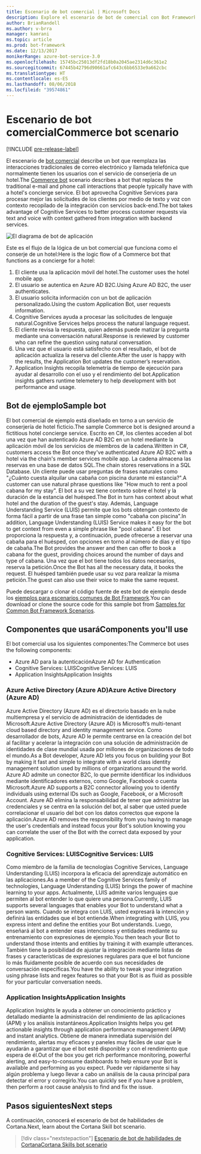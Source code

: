 ```yaml
---
title: Escenario de bot comercial | Microsoft Docs
description: Explore el escenario de bot de comercial con Bot Framework.
author: BrianRandell
ms.author: v-brra
manager: kamrani
ms.topic: article
ms.prod: bot-framework
ms.date: 12/13/2017
monikerRange: azure-bot-service-3.0
ms.openlocfilehash: 15745bc25013df2fd18b0a2045ae2314d6c361e2
ms.sourcegitcommit: 67445b42796d90661afc643c6bb6533e9a662cbc
ms.translationtype: HT
ms.contentlocale: es-ES
ms.lasthandoff: 08/06/2018
ms.locfileid: "39574861"
---
```

# <a name="commerce-bot-scenario"></a><span data-ttu-id="aa032-103">Escenario de bot comercial</span><span class="sxs-lookup"><span data-stu-id="aa032-103">Commerce bot scenario</span></span>

[!INCLUDE [pre-release-label](includes/pre-release-label-v3.md)]

<span data-ttu-id="aa032-104">El escenario de [bot comercial](bot-service-scenario-commerce.md) describe un bot que reemplaza las interacciones tradicionales de correo electrónico y llamada telefónica que normalmente tienen los usuarios con el servicio de conserjería de un hotel.</span><span class="sxs-lookup"><span data-stu-id="aa032-104">The [Commerce bot](bot-service-scenario-commerce.md) scenario describes a bot that replaces the traditional e-mail and phone call interactions that people typically have with a hotel's concierge service.</span></span> <span data-ttu-id="aa032-105">El bot aprovecha Cognitive Services para procesar mejor las solicitudes de los clientes por medio de texto y voz con contexto recopilado de la integración con servicios back-end.</span><span class="sxs-lookup"><span data-stu-id="aa032-105">The bot takes advantage of Cognitive Services to better process customer requests via text and voice with context gathered from integration with backend services.</span></span>

![El diagrama de bot de aplicación](~/media/scenarios/bot-service-scenario-commerce-bot.png)

<span data-ttu-id="aa032-107">Este es el flujo de la lógica de un bot comercial que funciona como el conserje de un hotel:</span><span class="sxs-lookup"><span data-stu-id="aa032-107">Here is the logic flow of a Commerce bot that functions as a concierge for a hotel:</span></span>

1. <span data-ttu-id="aa032-108">El cliente usa la aplicación móvil del hotel.</span><span class="sxs-lookup"><span data-stu-id="aa032-108">The customer uses the hotel mobile app.</span></span>
2. <span data-ttu-id="aa032-109">El usuario se autentica en Azure AD B2C.</span><span class="sxs-lookup"><span data-stu-id="aa032-109">Using Azure AD B2C, the user authenticates.</span></span>
3. <span data-ttu-id="aa032-110">El usuario solicita información con un bot de aplicación personalizado.</span><span class="sxs-lookup"><span data-stu-id="aa032-110">Using the custom Application Bot, user requests information.</span></span> 
4. <span data-ttu-id="aa032-111">Cognitive Services ayuda a procesar las solicitudes de lenguaje natural.</span><span class="sxs-lookup"><span data-stu-id="aa032-111">Cognitive Services helps process the natural language request.</span></span>
5. <span data-ttu-id="aa032-112">El cliente revisa la respuesta, quien además puede matizar la pregunta mediante una conversación natural.</span><span class="sxs-lookup"><span data-stu-id="aa032-112">Response is reviewed by customer who can refine the question using natural conversation.</span></span>
6. <span data-ttu-id="aa032-113">Una vez que el usuario está satisfecho con el resultado, el bot de aplicación actualiza la reserva del cliente.</span><span class="sxs-lookup"><span data-stu-id="aa032-113">After the user is happy with the results, the Application Bot updates the customer’s reservation.</span></span>
7. <span data-ttu-id="aa032-114">Application Insights recopila telemetría de tiempo de ejecución para ayudar al desarrollo con el uso y el rendimiento del bot.</span><span class="sxs-lookup"><span data-stu-id="aa032-114">Application insights gathers runtime telemetery to help development with bot performance and usage.</span></span>

## <a name="sample-bot"></a><span data-ttu-id="aa032-115">Bot de ejemplo</span><span class="sxs-lookup"><span data-stu-id="aa032-115">Sample bot</span></span>
<span data-ttu-id="aa032-116">El bot comercial de ejemplo está diseñado en torno a un servicio de conserjería de hotel ficticio.</span><span class="sxs-lookup"><span data-stu-id="aa032-116">The sample Commerce bot is designed around a fictitious hotel concierge service.</span></span> <span data-ttu-id="aa032-117">Escrito en C#, los clientes acceden al bot una vez que han autenticado Azure AD B2C en un hotel mediante la aplicación móvil de los servicios de miembros de la cadena.</span><span class="sxs-lookup"><span data-stu-id="aa032-117">Written in C#, customers access the Bot once they've authenticated Azure AD B2C with a hotel via the chain's member services mobile app.</span></span> <span data-ttu-id="aa032-118">La cadena almacena las reservas en una base de datos SQL.</span><span class="sxs-lookup"><span data-stu-id="aa032-118">The chain stores reservations in a SQL Database.</span></span> <span data-ttu-id="aa032-119">Un cliente puede usar preguntas de frases naturales como "¿Cuánto cuesta alquilar una cabaña con piscina durante mi estancia?".</span><span class="sxs-lookup"><span data-stu-id="aa032-119">A customer can use natural phrase questions like "How much to rent a pool cabana for my stay".</span></span> <span data-ttu-id="aa032-120">El bot a su vez tiene contexto sobre el hotel y la duración de la estancia del huésped.</span><span class="sxs-lookup"><span data-stu-id="aa032-120">The Bot in turn has context about what hotel and the duration of the guest's stay.</span></span> <span data-ttu-id="aa032-121">Además, Language Understanding Service (LUIS) permite que los bots obtengan contexto de forma fácil a partir de una frase tan simple como "cabaña con piscina".</span><span class="sxs-lookup"><span data-stu-id="aa032-121">In addition, Language Understanding (LUIS) Service makes it easy for the bot to get context from even a simple phrase like "pool cabana".</span></span> <span data-ttu-id="aa032-122">El bot proporciona la respuesta y, a continuación, puede ofrecerse a reservar una cabaña para el huésped, con opciones en torno al número de días y el tipo de cabaña.</span><span class="sxs-lookup"><span data-stu-id="aa032-122">The Bot provides the answer and then can offer to book a cabana for the guest, providing choices around the number of days and type of cabana.</span></span> <span data-ttu-id="aa032-123">Una vez que el bot tiene todos los datos necesarios, reserva la petición.</span><span class="sxs-lookup"><span data-stu-id="aa032-123">Once the Bot has all the necessary data, it books the request.</span></span> <span data-ttu-id="aa032-124">El huésped también puede usar su voz para realizar la misma petición.</span><span class="sxs-lookup"><span data-stu-id="aa032-124">The guest can also use their voice to make the same request.</span></span>

<span data-ttu-id="aa032-125">Puede descargar o clonar el código fuente de este bot de ejemplo desde los [ejemplos para escenarios comunes de Bot Framework](https://aka.ms/bot/scenarios).</span><span class="sxs-lookup"><span data-stu-id="aa032-125">You can download or clone the source code for this sample bot from [Samples for Common Bot Framework Scenarios](https://aka.ms/bot/scenarios).</span></span>

## <a name="components-youll-use"></a><span data-ttu-id="aa032-126">Componentes que usará</span><span class="sxs-lookup"><span data-stu-id="aa032-126">Components you'll use</span></span>
<span data-ttu-id="aa032-127">El bot comercial usa los siguientes componentes:</span><span class="sxs-lookup"><span data-stu-id="aa032-127">The Commerce bot uses the following components:</span></span>
-   <span data-ttu-id="aa032-128">Azure AD para la autenticación</span><span class="sxs-lookup"><span data-stu-id="aa032-128">Azure AD for Authentication</span></span>
-   <span data-ttu-id="aa032-129">Cognitive Services: LUIS</span><span class="sxs-lookup"><span data-stu-id="aa032-129">Cognitive Services: LUIS</span></span>
-   <span data-ttu-id="aa032-130">Application Insights</span><span class="sxs-lookup"><span data-stu-id="aa032-130">Application Insights</span></span>

### <a name="azure-active-directory-azure-ad"></a><span data-ttu-id="aa032-131">Azure Active Directory (Azure AD)</span><span class="sxs-lookup"><span data-stu-id="aa032-131">Azure Active Directory (Azure AD)</span></span>
<span data-ttu-id="aa032-132">Azure Active Directory (Azure AD) es el directorio basado en la nube multiempresa y el servicio de administración de identidades de Microsoft.</span><span class="sxs-lookup"><span data-stu-id="aa032-132">Azure Active Directory (Azure AD) is Microsoft’s multi-tenant cloud based directory and identity management service.</span></span> <span data-ttu-id="aa032-133">Como desarrollador de bots, Azure AD le permite centrarse en la creación del bot al facilitar y acelerar la integración con una solución de administración de identidades de clase mundial usada por millones de organizaciones de todo el mundo.</span><span class="sxs-lookup"><span data-stu-id="aa032-133">As a Bot developer, Azure AD lets you focus on building your Bot by making it fast and simple to integrate with a world class identity management solution used by millions of organizations around the world.</span></span> <span data-ttu-id="aa032-134">Azure AD admite un conector B2C, lo que permite identificar los individuos mediante identificadores externos, como Google, Facebook o cuenta Microsoft.</span><span class="sxs-lookup"><span data-stu-id="aa032-134">Azure AD supports a B2C connector allowing you to identify individuals using external IDs such as Google, Facebook, or a Microsoft Account.</span></span> <span data-ttu-id="aa032-135">Azure AD elimina la responsabilidad de tener que administrar las credenciales y se centra en la solución del bot, al saber que usted puede correlacionar el usuario del bot con los datos correctos que expone la aplicación.</span><span class="sxs-lookup"><span data-stu-id="aa032-135">Azure AD removes the responsibility from you having to manage the user's credentials and instead focus your Bot's solution knowing you can correlate the user of the Bot with the correct data exposed by your application.</span></span>

### <a name="cognitive-services-luis"></a><span data-ttu-id="aa032-136">Cognitive Services: LUIS</span><span class="sxs-lookup"><span data-stu-id="aa032-136">Cognitive Services: LUIS</span></span>
<span data-ttu-id="aa032-137">Como miembro de la familia de tecnologías Cognitive Services, Language Understanding (LUIS) incorpora la eficacia del aprendizaje automático en las aplicaciones.</span><span class="sxs-lookup"><span data-stu-id="aa032-137">As a member of the Cognitive Services family of technologies, Language Understanding (LUIS) brings the power of machine learning to your apps.</span></span> <span data-ttu-id="aa032-138">Actualmente, LUIS admite varios lenguajes que permiten al bot entender lo que quiere una persona.</span><span class="sxs-lookup"><span data-stu-id="aa032-138">Currently, LUIS supports several languages that enables your Bot to understand what a person wants.</span></span> <span data-ttu-id="aa032-139">Cuando se integra con LUIS, usted expresará la intención y definirá las entidades que el bot entiende.</span><span class="sxs-lookup"><span data-stu-id="aa032-139">When integrating with LUIS, you express intent and define the entities your Bot understands.</span></span> <span data-ttu-id="aa032-140">Luego, enseñará al bot a entender esas intenciones y entidades mediante su entrenamiento con expresiones de ejemplo.</span><span class="sxs-lookup"><span data-stu-id="aa032-140">You then teach your Bot to understand those intents and entities by training it with example utterances.</span></span> <span data-ttu-id="aa032-141">También tiene la posibilidad de ajustar la integración mediante listas de frases y características de expresiones regulares para que el bot funcione lo más fluidamente posible de acuerdo con sus necesidades de conversación específicas.</span><span class="sxs-lookup"><span data-stu-id="aa032-141">You have the ability to tweak your integration using phrase lists and regex features so that your Bot is as fluid as possible for your particular conversation needs.</span></span>

### <a name="application-insights"></a><span data-ttu-id="aa032-142">Application Insights</span><span class="sxs-lookup"><span data-stu-id="aa032-142">Application Insights</span></span>
<span data-ttu-id="aa032-143">Application Insights le ayuda a obtener un conocimiento práctico y detallado mediante la administración del rendimiento de las aplicaciones (APM) y los análisis instantáneos.</span><span class="sxs-lookup"><span data-stu-id="aa032-143">Application Insights helps you get actionable insights through application performance management (APM) and instant analytics.</span></span> <span data-ttu-id="aa032-144">Obtiene de manera inmediata supervisión del rendimiento, alertas muy eficaces y paneles muy fáciles de usar que le ayudarán a garantizar que el bot esté disponible y con el rendimiento que espera de él.</span><span class="sxs-lookup"><span data-stu-id="aa032-144">Out of the box you get rich performance monitoring, powerful alerting, and easy-to-consume dashboards to help ensure your Bot is available and performing as you expect.</span></span> <span data-ttu-id="aa032-145">Puede ver rápidamente si hay algún problema y luego llevar a cabo un análisis de la causa principal para detectar el error y corregirlo.</span><span class="sxs-lookup"><span data-stu-id="aa032-145">You can quickly see if you have a problem, then perform a root cause analysis to find and fix the issue.</span></span>

## <a name="next-steps"></a><span data-ttu-id="aa032-146">Pasos siguientes</span><span class="sxs-lookup"><span data-stu-id="aa032-146">Next steps</span></span>
<span data-ttu-id="aa032-147">A continuación, conocerá el escenario de bot de habilidades de Cortana.</span><span class="sxs-lookup"><span data-stu-id="aa032-147">Next, learn about the Cortana Skill bot scenario.</span></span>

> [!div class="nextstepaction"]
> [<span data-ttu-id="aa032-148">Escenario de bot de habilidades de Cortana</span><span class="sxs-lookup"><span data-stu-id="aa032-148">Cortana Skills bot scenario</span></span>](bot-service-scenario-cortana-skill.md)
